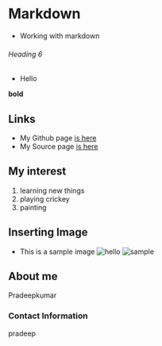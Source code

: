 # Markdown
- Working with markdown

###### Heading 6
- Hello

**bold**

## Links

- My Github page [is here](https://github.com/pradeepkumartheegala "github")
- My Source page [is here](https://github.com/pradeepkumartheegala/Markdown "Source")

## My interest
1. learning new things
1. playing crickey
1. painting

## Inserting Image
- This is a sample image
![hello](https://github.com/pradeepkumartheegala/Test/raw/master/sample1_l.jpg "Nature")
![sample](https://upload.wikimedia.org/wikipedia/commons/0/02/Lynx_kitten.jpg "hello")

## About me
Pradeepkumar

### Contact Information
pradeep


